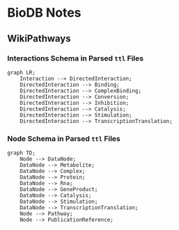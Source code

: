 # BioDB Notes
## WikiPathways
### Interactions Schema in Parsed `ttl` Files
```mermaid
graph LR;
    Interaction --> DirectedInteraction;
    DirectedInteraction --> Binding;
    DirectedInteraction --> ComplexBinding;
    DirectedInteraction --> Conversion;
    DirectedInteraction --> Inhibition;
    DirectedInteraction --> Catalysis;
    DirectedInteraction --> Stimulation;
    DirectedInteraction --> TranscriptionTranslation;
```

### Node Schema in Parsed `ttl` Files
```mermaid
graph TD;
    Node --> DataNode;
    DataNode --> Metabolite;
    DataNode --> Complex;
    DataNode --> Protein;
    DataNode --> Rna;
    DataNode --> GeneProduct;
    DataNode --> Catalysis;
    DataNode --> Stimulation;
    DataNode --> TranscriptionTranslation;
    Node --> Pathway;
    Node --> PublicationReference;
```
